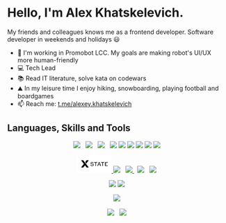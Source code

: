 # Hello, I'm Alex Khatskelevich.

My friends and colleagues knows me as a frontend developer. Software developer in weekends and holidays 😃

- 🤖 I'm working in Promobot LCC. My goals are making robot's UI/UX more human-friendly
- 💻 Tech Lead
- 📚 Read IT literature, solve kata on codewars
- ⛰ In my leisure time I enjoy hiking, snowboarding, playing football and boardgames
- 📫 Reach me: [t.me/alexey.khatskelevich](t.me/alexey.khatskelevich)

## Languages, Skills and Tools

<div align="center">
 <a href="https://vuejs.org/"><img src="https://cdn.jsdelivr.net/gh/devicons/devicon/icons/vuejs/vuejs-original.svg" height="40" /></a>
 &nbsp;
 <a href="https://www.typescriptlang.org/"><img src="https://cdn.jsdelivr.net/gh/devicons/devicon/icons/typescript/typescript-original.svg" height="40" /></a>
 &nbsp;
 <a href="http://vanilla-js.com/"><img src="https://cdn.jsdelivr.net/gh/devicons/devicon/icons/javascript/javascript-original.svg" height="40" /></a>
 &nbsp;
 <a href="https://nodejs.org/"><img src="https://cdn.jsdelivr.net/gh/devicons/devicon/icons/nodejs/nodejs-original.svg" height="40" /></a>
 <a href="https://developer.mozilla.org/en-US/docs/Glossary/HTML5"><img src="https://cdn.jsdelivr.net/gh/devicons/devicon/icons/html5/html5-original.svg" height="40" /></a>
 <a href="https://developer.mozilla.org/en-US/docs/Web/CSS"><img src="https://cdn.jsdelivr.net/gh/devicons/devicon/icons/css3/css3-original.svg" height="40" /></a>
 <a href="https://sass-lang.com/"><img src="https://cdn.jsdelivr.net/gh/devicons/devicon/icons/sass/sass-original.svg" height="40" /></a>
 <a href="https://git-scm.com/"><img src="https://cdn.jsdelivr.net/gh/devicons/devicon/icons/git/git-original.svg" height="40" /></a>
 <a href="https://webpack.js.org/"><img src="https://cdn.jsdelivr.net/gh/devicons/devicon/icons/webpack/webpack-original.svg" height="40" /></a>
 
 <a href="https://xstate.js.org/"><picture>
    <source media="(prefers-color-scheme: dark)" srcset="https://raw.githubusercontent.com/statelyai/public-assets/main/logos/xstate-logo-white-nobg.svg">
    <img height="40" alt="XState logotype" src="https://raw.githubusercontent.com/statelyai/public-assets/main/logos/xstate-logo-black-nobg.svg">
 </picture></a>
 <a href="https://www.electronjs.org/"><img src="https://cdn.jsdelivr.net/gh/devicons/devicon/icons/electron/electron-original.svg" height="40" /></a>
 &nbsp;
 <a href="https://expressjs.com/"><picture>
  <source media="(prefers-color-scheme: dark)" srcset="https://www.pngfind.com/pngs/m/136-1363736_express-js-icon-png-transparent-png.png">
  <img src="https://cdn.jsdelivr.net/gh/devicons/devicon/icons/express/express-original.svg" height="40" />
 </picture></a>
 &nbsp;
 <a href="https://eslint.org/"><img src="https://cdn.jsdelivr.net/gh/devicons/devicon/icons/eslint/eslint-original-wordmark.svg" height="40" /></a>
 &nbsp;
 <a href="https://jestjs.io/"><img src="https://cdn.jsdelivr.net/gh/devicons/devicon/icons/jest/jest-plain.svg" height="40" /></a>

 <a href="https://www.figma.com/"><img src="https://cdn.jsdelivr.net/gh/devicons/devicon/icons/figma/figma-original.svg" height="40" /></a>
 <a href="https://storybook.js.org/"><img src="https://cdn.jsdelivr.net/gh/devicons/devicon/icons/storybook/storybook-original-wordmark.svg" height="40" /></a>   

 <a href="https://www.docker.com/"><img src="https://cdn.jsdelivr.net/gh/devicons/devicon/icons/docker/docker-plain.svg" height="40" /></a>

 <a href="https://www.atlassian.com/software/confluence"><img src="https://cdn.jsdelivr.net/gh/devicons/devicon/icons/confluence/confluence-original.svg" height="40" /></a>
 &nbsp;
 <a href="https://www.atlassian.com/software/jira"><img src="https://cdn.jsdelivr.net/gh/devicons/devicon/icons/jira/jira-plain-wordmark.svg" height="40" /></a>
</div>
